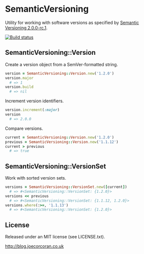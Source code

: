 # SemanticVersioning

Utility for working with software versions as specified by [Semantic Versioning 2.0.0-rc.1](http://semver.org).

[![Build status](https://travis-ci.org/joecorcoran/semantic_versioning.png?branch=master)](https://travis-ci.org/joecorcoran/semantic_versioning)

## SemanticVersioning::Version

Create a version object from a SemVer-formatted string.

```ruby
version = SemanticVersioning::Version.new('1.2.0')
version.major
  # => 1
version.build
  # => nil
```

Increment version identifiers.

```ruby
version.increment(:major)
version
  # => 2.0.0
```

Compare versions.

```ruby
current = SemanticVersioning::Version.new('1.2.0')
previous = SemanticVersioning::Version.new('1.1.12')
current > previous
  # => true
```

## SemanticVersioning::VersionSet

Work with sorted version sets.

```ruby
versions = SemanticVersioning::VersionSet.new([current])
  # => #<SemanticVersioning::VersionSet: {1.2.0}>
versions << previous
  # => #<SemanticVersioning::VersionSet: {1.1.12, 1.2.0}>
versions.where(:>=, '1.1.13')
  # => #<SemanticVersioning::VersionSet: {1.2.0}>
```

## License

Released under an MIT license (see LICENSE.txt).

http://blog.joecorcoran.co.uk